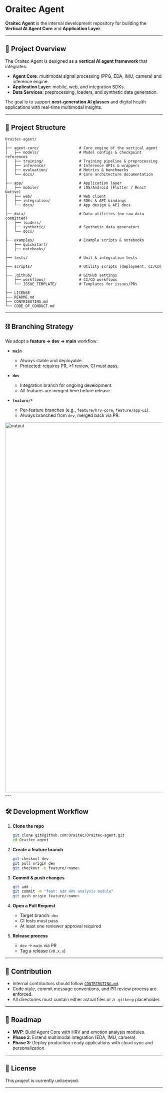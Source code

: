 # Oraitec Agent 

**Oraitec Agent** is the internal development repository for building the **Vertical AI Agent Core** and **Application Layer**.

---

## 📌 Project Overview

The Oraitec Agent is designed as a **vertical AI agent framework** that integrates:

* **Agent Core**: multimodal signal processing (PPG, EDA, IMU, camera) and inference engine.
* **Application Layer**: mobile, web, and integration SDKs.
* **Data Services**: preprocessing, loaders, and synthetic data generation.

The goal is to support **next-generation AI glasses** and digital health applications with real-time multimodal insights.

---

## 📂 Project Structure
```
Oraitec-agent/
│
├── agent-core/                  # Core engine of the vertical agent
│   ├── models/                  # Model configs & checkpoint references
│   ├── training/                # Training pipeline & preprocessing
│   ├── inference/               # Inference APIs & wrappers
│   ├── evaluation/              # Metrics & benchmarks
│   └── docs/                    # Core architecture documentation
│
├── app/                         # Application layer
│   ├── mobile/                  # iOS/Android (Flutter / React Native)
│   ├── web/                     # Web client
│   ├── integration/             # SDKs & API bindings
│   └── docs/                    # App design & API docs
│
├── data/                        # Data utilities (no raw data committed)
│   ├── loaders/                 
│   ├── synthetic/               # Synthetic data generators
│   └── docs/
│
├── examples/                    # Example scripts & notebooks
│   ├── quickstart/              
│   ├── notebooks/               
│
├── tests/                       # Unit & integration tests
│
├── scripts/                     # Utility scripts (deployment, CI/CD)
│
├── .github/                     # GitHub settings
│   ├── workflows/               # CI/CD workflows
│   └── ISSUE_TEMPLATE/          # Templates for issues/PRs
│
├── LICENSE
├── README.md
├── CONTRIBUTING.md
└── CODE_OF_CONDUCT.md
```
---

## ⛓ Branching Strategy

We adopt a **feature → dev → main** workflow:

* **`main`**

  * Always stable and deployable.
  * Protected: requires PR, ≥1 review, CI must pass.

* **`dev`**

  * Integration branch for ongoing development.
  * All features are merged here before release.

* **`feature/*`**

  * Per-feature branches (e.g., `feature/hrv-core`, `feature/app-ui`).
  * Always branched from `dev`, merged back via PR.
<img width="1979" height="1180" alt="output" src="https://github.com/user-attachments/assets/f82c26be-33d4-42ad-94f4-2f5b04c6d07c" />
---

## 🛠️ Development Workflow

1. **Clone the repo**

   ```bash
   git clone git@github.com:Oraitec/Oraitec-agent.git
   cd Oraitec-agent
   ```

2. **Create a feature branch**

   ```bash
   git checkout dev
   git pull origin dev
   git checkout -b feature/<name>
   ```

3. **Commit & push changes**

   ```bash
   git add .
   git commit -m "feat: add HRV analysis module"
   git push origin feature/<name>
   ```

4. **Open a Pull Request**

   * Target branch: `dev`
   * CI tests must pass
   * At least one reviewer approval required

5. **Release process**

   * `dev` → `main` via PR
   * Tag a release (`v0.x.x`)

---

## 🤝 Contribution

* Internal contributors should follow [`CONTRIBUTING.md`](./CONTRIBUTING.md).
* Code style, commit message conventions, and PR review process are enforced.
* All directories must contain either actual files or a `.gitkeep` placeholder.

---

## 📅 Roadmap

* **MVP**: Build Agent Core with HRV and emotion analysis modules.
* **Phase 2**: Extend multimodal integration (EDA, IMU, camera).
* **Phase 3**: Deploy production-ready applications with cloud sync and personalization.

---

## 📜 License

This project is currently unlicensed.

---

